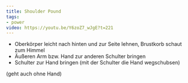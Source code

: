 ```yaml
---
title: Shoulder Pound
tags:
- power
video: https://youtu.be/Y6zoZ7_wJgE?t=221
---
```


- Oberkörper leicht nach hinten und zur Seite lehnen, Brustkorb schaut zum Himmel
- Äußeren Arm bzw. Hand zur anderen Schulter bringen
- Schulter zur Hand bringen (mit der Schulter die Hand wegschubsen)

(geht auch ohne Hand)
